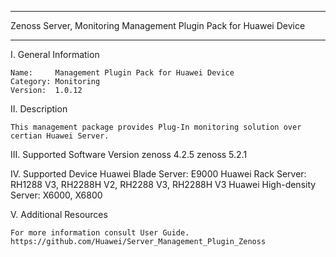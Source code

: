****************************************************************************
Zenoss Server, Monitoring Management Plugin Pack for Huawei Device
****************************************************************************

I. General Information

    Name:     Management Plugin Pack for Huawei Device
    Category: Monitoring
    Version:  1.0.12


II. Description

    This management package provides Plug-In monitoring solution over certian Huawei Server. 
	
	
III. Supported Software Version
	zenoss 4.2.5
	zenoss 5.2.1
	
IV. Supported Device
	Huawei Blade Server: E9000
	Huawei Rack  Server: RH1288 V3, RH2288H V2, RH2288 V3, RH2288H V3
	Huawei High-density Server: X6000, X6800
	
V. Additional Resources

    For more information consult User Guide. https://github.com/Huawei/Server_Management_Plugin_Zenoss
